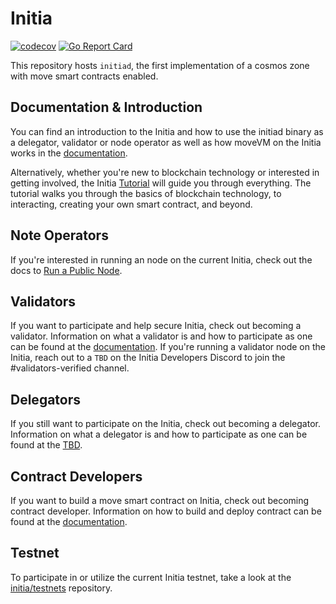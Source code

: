 # Initia

[![codecov](https://codecov.io/gh/initia-labs/initia/branch/main/graph/badge.svg?token=oLMvSHOlNt)](https://codecov.io/gh/initia-labs/initia)
[![Go Report Card](https://goreportcard.com/badge/github.com/initia-labs/initia)](https://goreportcard.com/report/github.com/initia-labs/initia)

This repository hosts `initiad`, the first implementation of a cosmos zone with move smart contracts enabled.

## Documentation & Introduction

You can find an introduction to the Initia and how to use the initiad binary as a delegator, validator or node operator as well as how moveVM on the Initia works in the [documentation](https://app.gitbook.com/o/f40ATI6dfRXMHEcAFnUO/s/rnGS4UFboF67ZTvcmbIH/learn).

Alternatively, whether you're new to blockchain technology or interested in getting involved, the Initia [Tutorial](https://app.gitbook.com/o/f40ATI6dfRXMHEcAFnUO/s/rnGS4UFboF67ZTvcmbIH/tutorials) will guide you through everything. The tutorial walks you through the basics of blockchain technology, to interacting, creating your own smart contract, and beyond.

## Note Operators

If you're interested in running an node on the current Initia, check out the docs to [Run a Public Node](https://app.gitbook.com/o/f40ATI6dfRXMHEcAFnUO/s/rnGS4UFboF67ZTvcmbIH/nodes/run-a-public-node).

## Validators

If you want to participate and help secure Initia, check out becoming a validator. Information on what a validator is and how to participate as one can be found at the [documentation](https://app.gitbook.com/o/f40ATI6dfRXMHEcAFnUO/s/rnGS4UFboF67ZTvcmbIH/validators). If you're running a validator node on the Initia, reach out to a `TBD` on the Initia Developers Discord to join the #validators-verified channel.

## Delegators

If you still want to participate on the Initia, check out becoming a delegator. Information on what a delegator is and how to participate as one can be found at the [TBD](./).

## Contract Developers

If you want to build a move smart contract on Initia, check out becoming contract developer. Information on how to build and deploy contract can be found at the [documentation](https://app.gitbook.com/o/f40ATI6dfRXMHEcAFnUO/s/rnGS4UFboF67ZTvcmbIH/tutorials/first-move-smart-contract-with-initia).

## Testnet

To participate in or utilize the current Initia testnet, take a look at the [initia/testnets](https://github.com/initia-labs/testnets) repository.
